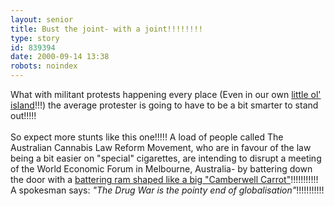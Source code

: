 ```yaml
---
layout: senior
title: Bust the joint- with a joint!!!!!!!!
type: story
id: 839394
date: 2000-09-14 13:38
robots: noindex
---
```

What with militant protests happening every place (Even in our own <a href="http://www.thescotsman.co.uk/index.cfm?id=TS00141189&amp;d=News&amp;c=front&amp;s=1">little ol' island</a>!!!) the average protester is going to have to be a bit smarter to stand out!!!!! <br/> <br/>So expect more stunts like this one!!!!! A load of people called The Australian Cannabis Law Reform Movement, who are in favour of the law being a bit easier on "special" cigarettes, are intending to disrupt a meeting of the World Economic Forum in Melbourne, Australia- by battering down the door with a <a href="http://www.smh.com.au/breaking/0009/12/A60900-2000Sep12.shtml">battering ram shaped like a big "Camberwell Carrot"</a>!!!!!!!!!!! A spokesman says: <i>"The Drug War is the pointy end of globalisation"</i>!!!!!!!!!!!